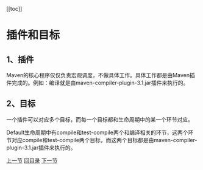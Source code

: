 [[toc]]

# 插件和目标

## 1、插件

Maven的核心程序仅仅负责宏观调度，不做具体工作。具体工作都是由Maven插件完成的。例如：编译就是由maven-compiler-plugin-3.1.jar插件来执行的。

## 2、目标

一个插件可以对应多个目标，而每一个目标都和生命周期中的某一个环节对应。<br/>

Default生命周期中有compile和test-compile两个和编译相关的环节，这两个环节对应compile和test-compile两个目标，而这两个目标都是由maven-compiler-plugin-3.1.jar插件来执行的。



[上一节](concept-coordinate.html) [回目录](index.html) [下一节](concept-dependency.html)
